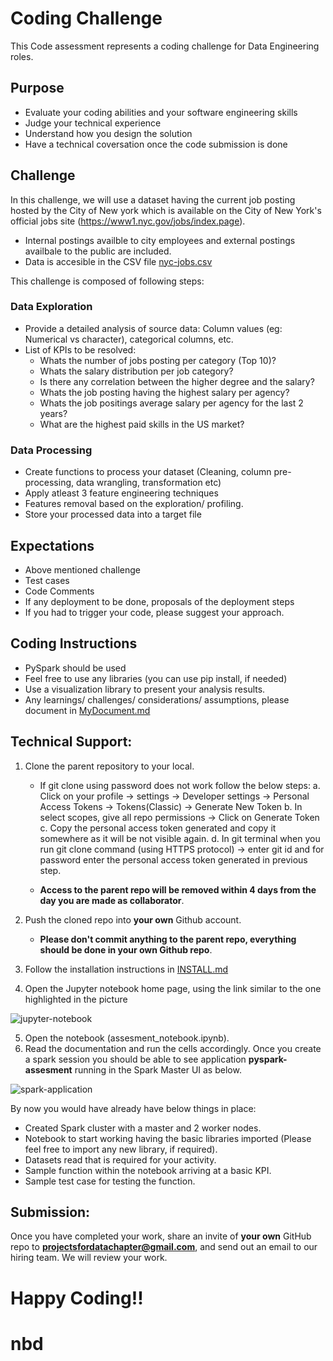 # Coding Challenge

This Code assessment represents a coding challenge for Data Engineering roles.

## Purpose

- Evaluate your coding abilities and your software engineering skills
- Judge your technical experience
- Understand how you design the solution 
- Have a technical coversation once the code submission is done

## Challenge 

In this challenge, we will use a dataset having the current job posting hosted by the City of New york which is available on the City of New York's official jobs site (https://www1.nyc.gov/jobs/index.page).

- Internal postings availble to city employees and external postings availbale to the public are included. 
- Data is accesible in the CSV file [nyc-jobs.csv](https://github.com/ProjectsForDataChapter/data_engineering_takehome1/blob/main/dataset/nyc-jobs.csv)

This challenge is composed of following steps: 

### Data Exploration

- Provide a detailed analysis of source data: Column values (eg: Numerical vs character), categorical columns, etc. 
- List of KPIs to be resolved:
  - Whats the number of jobs posting per category (Top 10)? 
  - Whats the salary distribution per job category? 
  - Is there any correlation between the higher degree and the salary?
  - Whats the job posting having the highest salary per agency? 
  - Whats the job positings average salary per agency for the last 2 years? 
  - What are the highest paid skills in the US market? 

### Data Processing
 
- Create functions to process your dataset (Cleaning, column pre-processing, data wrangling, transformation etc) 
- Apply atleast 3 feature engineering techniques 
- Features removal based on the exploration/ profiling.
- Store your processed data into a target file

## Expectations

- Above mentioned challenge
- Test cases 
- Code Comments 
- If any deployment to be done, proposals of the deployment steps
- If you had to trigger your code, please suggest your approach. 

## Coding Instructions

- PySpark should be used
- Feel free to use any libraries (you can use pip install, if needed)
- Use a visualization library to present your analysis results.
- Any learnings/ challenges/ considerations/ assumptions, please document in [MyDocument.md](https://github.com/ProjectsForDataChapter/data_engineering_takehome1/blob/main/MyDocument.md)

## Technical Support:

1. Clone the parent repository to your local. 
     - If git clone using password does not work follow the below steps:
       a. Click on your profile -> settings -> Developer settings -> Personal Access Tokens -> Tokens(Classic) -> Generate New Token
       b. In select scopes, give all repo permissions -> Click on Generate Token
       c. Copy the personal access token generated and copy it somewhere as it will be not visible again.
       d. In git terminal when you run git clone command (using HTTPS protocol) -> enter git id and for password enter the personal access token generated in previous step.
        
     - **Access to the parent repo will be removed within 4 days from the day you are made as collaborator**.
     
2. Push the cloned repo into **your own** Github account.
     - **Please don't commit anything to the parent repo, everything should be done in your own Github repo**.
     
3. Follow the installation instructions in [INSTALL.md](https://github.com/ProjectsForDataChapter/data_engineering_takehome1/blob/main/INSTALL.md)
4. Open the Jupyter notebook home page, using the link similar to the one highlighted in the picture 

  ![jupyter-notebook](https://github.com/ProjectsForDataChapter/data_engineering_takehome1/blob/main/pictures/docker-compose.png)

5. Open the notebook (assesment_notebook.ipynb). 
6. Read the documentation and run the cells accordingly. Once you create a spark session you should be able to see application **pyspark-assesment** running in the Spark Master UI as below. 

  ![spark-application](https://github.com/ProjectsForDataChapter/data_engineering_takehome1/blob/main/pictures/spark-application.png)

By now you would have already have below things in place:

- Created Spark cluster with a master and 2 worker nodes.
- Notebook to start working having the basic libraries imported (Please feel free to import any new library, if required). 
- Datasets read that is required for your activity.
- Sample function within the notebook arriving at a basic KPI.
- Sample test case for testing the function. 

## Submission:
 
Once you have completed your work, share an invite of **your own** GitHub repo to **projectsfordatachapter@gmail.com**, and send out an email to our hiring team. 
We will review your work.

# Happy Coding!!

# nbd

